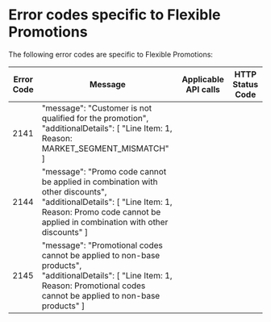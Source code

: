 # Error codes specific to Flexible Promotions

The following error codes are specific to Flexible Promotions:

| Error Code | Message                                                                                                                                                                                                   | Applicable API calls | HTTP Status Code |
|------------|-----------------------------------------------------------------------------------------------------------------------------------------------------------------------------------------------------------|----------------------|------------------|
| 2141       | "message": "Customer is not qualified for the promotion", <br /> "additionalDetails": [ "Line Item: 1, Reason: MARKET_SEGMENT_MISMATCH" ]                                                                 |                      |                  |
| 2144       | "message": "Promo code cannot be applied in combination with other discounts",   <br /> "additionalDetails": [ "Line Item: 1, Reason: Promo code cannot be applied in combination with other discounts" ] |                      |                  |
| 2145       | "message": "Promotional codes cannot be applied to non-base products",   <br /> "additionalDetails": [ "Line Item: 1, Reason: Promotional codes cannot be applied to non-base products" ]                 |                      |                  |

